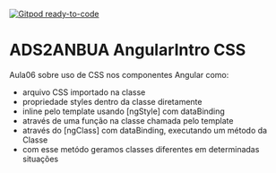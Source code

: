 [![Gitpod ready-to-code](https://img.shields.io/badge/Gitpod-ready--to--code-blue?logo=gitpod)](https://gitpod.io/#https://github.com/ads-usjt/angularCSS)

# ADS2ANBUA AngularIntro CSS

Aula06 sobre uso de CSS nos componentes Angular como:
- arquivo CSS importado na classe
- propriedade styles dentro da classe diretamente
- inline pelo template usando \[ngStyle\] com dataBinding
- através de uma função na classe chamada pelo template
- através do \[ngClass\] com dataBinding, executando um método da Classe
- com esse metódo geramos classes diferentes em determinadas situações